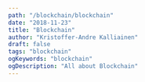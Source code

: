 ```yaml
---
path: "/blockchain/blockchain"
date: "2018-11-23"
title: "Blockchain"
author: "Kristoffer-Andre Kalliainen"
draft: false
tags: "blockchain"
ogKeywords: "blockchain"
ogDescription: "All about Blockchain"
---
```

